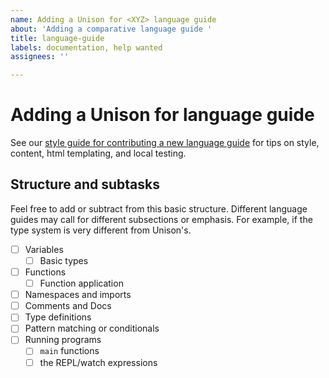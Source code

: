 ```yaml
---
name: Adding a Unison for <XYZ> language guide
about: 'Adding a comparative language guide '
title: language-guide
labels: documentation, help wanted
assignees: ''

---
```


# Adding a Unison for <XYZ> language guide

See our [style guide for contributing a new language guide](https://github.com/unisonweb/website/blob/adds-language-contribution-style-guide/README/contributing-a-language-guide.md) for tips on style, content, html templating, and local testing. 

## Structure and subtasks

Feel free to add or subtract from this basic structure. Different language guides may call for different subsections or emphasis. For example, if the type system is very different from Unison's. 

- [ ] Variables
	- [ ] Basic types
- [ ] Functions
	- [ ] Function application
- [ ] Namespaces and imports
- [ ] Comments and Docs
- [ ] Type definitions
- [ ] Pattern matching or conditionals
- [ ] Running programs
	- [ ] `main` functions
	- [ ] the REPL/watch expressions
